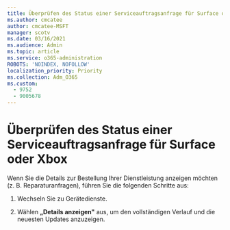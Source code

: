 ```yaml
---
title: Überprüfen des Status einer Serviceauftragsanfrage für Surface oder Xbox
ms.author: cmcatee
author: cmcatee-MSFT
manager: scotv
ms.date: 03/16/2021
ms.audience: Admin
ms.topic: article
ms.service: o365-administration
ROBOTS: 'NOINDEX, NOFOLLOW'
localization_priority: Priority
ms.collection: Adm_O365
ms.custom:
  - 9752
  - 9005678
---
```


# <a name="check-the-status-of-a-service-order-request-for-surface-or-xbox"></a>Überprüfen des Status einer Serviceauftragsanfrage für Surface oder Xbox

Wenn Sie die Details zur Bestellung Ihrer Dienstleistung anzeigen möchten (z. B. Reparaturanfragen), führen Sie die folgenden Schritte aus:

1. Wechseln Sie zu Gerätedienste.

1. Wählen **„Details anzeigen"** aus, um den vollständigen Verlauf und die neuesten Updates anzuzeigen.


